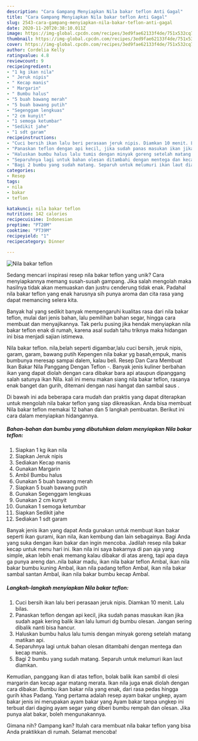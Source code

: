 ```yaml
---
description: "Cara Gampang Menyiapkan Nila bakar teflon Anti Gagal"
title: "Cara Gampang Menyiapkan Nila bakar teflon Anti Gagal"
slug: 2543-cara-gampang-menyiapkan-nila-bakar-teflon-anti-gagal
date: 2020-11-20T20:38:10.011Z
image: https://img-global.cpcdn.com/recipes/3ed9fae62133f4de/751x532cq70/nila-bakar-teflon-foto-resep-utama.jpg
thumbnail: https://img-global.cpcdn.com/recipes/3ed9fae62133f4de/751x532cq70/nila-bakar-teflon-foto-resep-utama.jpg
cover: https://img-global.cpcdn.com/recipes/3ed9fae62133f4de/751x532cq70/nila-bakar-teflon-foto-resep-utama.jpg
author: Cordelia Kelly
ratingvalue: 4.8
reviewcount: 9
recipeingredient:
- "1 kg ikan nila"
- " Jeruk nipis"
- " Kecap manis"
- " Margarin"
- " Bumbu halus"
- "5 buah bawang merah"
- "5 buah bawang putih"
- "Segenggam lengkuas"
- "2 cm kunyit"
- "1 semoga ketumbar"
- "Sedikit jahe"
- "1 sdt garam"
recipeinstructions:
- "Cuci bersih ikan lalu beri perasaan jeruk nipis. Diamkan 10 menit. Lalu bilas."
- "Panaskan teflon dengan api kecil, jika sudah panas masukan ikan jika sudah agak kering balik ikan lalu lumuri dg bumbu olesan. Jangan sering dibalik nanti bisa hancur."
- "Haluskan bumbu halus lalu tumis dengan minyak goreng setelah matang matikan api."
- "Separuhnya lagi untuk bahan olesan ditambahi dengan mentega dan kecap manis."
- "Bagi 2 bumbu yang sudah matang. Separuh untuk melumuri ikan laut diamkan."
categories:
- Resep
tags:
- nila
- bakar
- teflon

katakunci: nila bakar teflon 
nutrition: 142 calories
recipecuisine: Indonesian
preptime: "PT20M"
cooktime: "PT39M"
recipeyield: "1"
recipecategory: Dinner

---
```



![Nila bakar teflon](https://img-global.cpcdn.com/recipes/3ed9fae62133f4de/751x532cq70/nila-bakar-teflon-foto-resep-utama.jpg)

Sedang mencari inspirasi resep nila bakar teflon yang unik? Cara menyiapkannya memang susah-susah gampang. Jika salah mengolah maka hasilnya tidak akan memuaskan dan justru cenderung tidak enak. Padahal nila bakar teflon yang enak harusnya sih punya aroma dan cita rasa yang dapat memancing selera kita.

Banyak hal yang sedikit banyak mempengaruhi kualitas rasa dari nila bakar teflon, mulai dari jenis bahan, lalu pemilihan bahan segar, hingga cara membuat dan menyajikannya. Tak perlu pusing jika hendak menyiapkan nila bakar teflon enak di rumah, karena asal sudah tahu triknya maka hidangan ini bisa menjadi sajian istimewa.

Nila bakar teflon. nila,belah seperti digambar,lalu cuci bersih, jeruk nipis, garam, garam, bawang putih Kepengen nila bakar yg basah,empuk, manis bumbunya meresap sampai dalem, kalau beli. Resep Dan Cara Membuat Ikan Bakar Nila Panggang Dengan Teflon -. Banyak jenis kuliner berbahan ikan yang dapat diolah dengan cara dibakar bara api ataupun dipanggang salah satunya ikan Nila. kali ini menu makan siang nila bakar teflon, rasanya enak banget dan gurih, ditemani dengan nasi hangat dan sambal saus .


Di bawah ini ada beberapa cara mudah dan praktis yang dapat diterapkan untuk mengolah nila bakar teflon yang siap dikreasikan. Anda bisa membuat Nila bakar teflon memakai 12 bahan dan 5 langkah pembuatan. Berikut ini cara dalam menyiapkan hidangannya.

<!--inarticleads1-->

##### Bahan-bahan dan bumbu yang dibutuhkan dalam menyiapkan Nila bakar teflon:

1. Siapkan 1 kg ikan nila
1. Siapkan  Jeruk nipis
1. Sediakan  Kecap manis
1. Gunakan  Margarin
1. Ambil  Bumbu halus
1. Gunakan 5 buah bawang merah
1. Siapkan 5 buah bawang putih
1. Gunakan Segenggam lengkuas
1. Gunakan 2 cm kunyit
1. Gunakan 1 semoga ketumbar
1. Siapkan Sedikit jahe
1. Sediakan 1 sdt garam


Banyak jenis ikan yang dapat Anda gunakan untuk membuat ikan bakar seperti ikan gurami, ikan nila, ikan kembung dan lain sebagainya. Bagi Anda yang suka dengan ikan bakar dan ingin mencoba. Jadilah resep nila bakar kecap untuk menu hari ini. Ikan nila ini saya bakarnya di pan aja yang simple, akan lebih enak memang kalau dibakar di atas areng, tapi apa daya ga punya areng dan..nila bakar madu, ikan nila bakar teflon Ambal, ikan nila bakar bumbu kuning Ambal, ikan nila padang teflon Ambal, ikan nila bakar sambal santan Ambal, ikan nila bakar bumbu kecap Ambal. 

<!--inarticleads2-->

##### Langkah-langkah menyiapkan Nila bakar teflon:

1. Cuci bersih ikan lalu beri perasaan jeruk nipis. Diamkan 10 menit. Lalu bilas.
1. Panaskan teflon dengan api kecil, jika sudah panas masukan ikan jika sudah agak kering balik ikan lalu lumuri dg bumbu olesan. Jangan sering dibalik nanti bisa hancur.
1. Haluskan bumbu halus lalu tumis dengan minyak goreng setelah matang matikan api.
1. Separuhnya lagi untuk bahan olesan ditambahi dengan mentega dan kecap manis.
1. Bagi 2 bumbu yang sudah matang. Separuh untuk melumuri ikan laut diamkan.


Kemudian, panggang ikan di atas teflon, bolak balik ikan sambil di olesi margarin dan kecap agar matang merata. Ikan nila juga enak diolah dengan cara dibakar. Bumbu ikan bakar nila yang enak, dari rasa pedas hingga gurih khas Padang. Yang pertama adalah resep ayam bakar ungkep, ayam bakar jenis ini merupakan ayam bakar yang Ayam bakar tanpa ungkep ini terbuat dari daging ayam segar yang diberi bumbu rempah dan olesan. Jika punya alat bakar, boleh mengunakannya. 

Gimana nih? Gampang kan? Itulah cara membuat nila bakar teflon yang bisa Anda praktikkan di rumah. Selamat mencoba!
